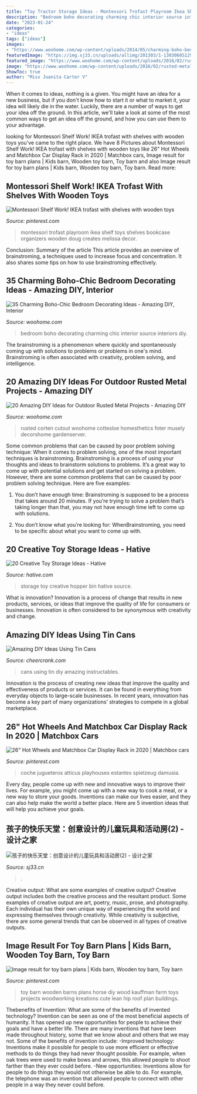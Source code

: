 ```yaml
---
title: "Toy Tractor Storage Ideas - Montessori Trofast Playroom Ikea Shelf Toys Shelves Bookcase Organizers Wooden Doug Creates Melissa Decor"
description: "Bedroom boho decorating charming chic interior source interiors diy"
date: "2023-01-24"
categories:
- "ideas"
tags: ["ideas"]
images:
- "https://www.woohome.com/wp-content/uploads/2014/05/charming-boho-bedroom-ideas-35.jpg"
featuredImage: "https://img.sj33.cn/uploads/allimg/201303/1-1303060S129.jpg"
featured_image: "https://www.woohome.com/wp-content/uploads/2016/02/rusted-metal-projects-woohome-12.jpg"
image: "https://www.woohome.com/wp-content/uploads/2016/02/rusted-metal-projects-woohome-12.jpg"
ShowToc: true
author: "Miss Juanita Carter V"
---
```



When it comes to ideas, nothing is a given. You might have an idea for a new business, but if you don't know how to start it or what to market it, your idea will likely die in the water. Luckily, there are a number of ways to get your idea off the ground. In this article, we'll take a look at some of the most common ways to get an idea off the ground, and how you can use them to your advantage.

	

		
looking for Montessori Shelf Work! IKEA trofast with shelves with wooden toys you've came to the right place. We have 8 Pictures about Montessori Shelf Work! IKEA trofast with shelves with wooden toys like 26&quot; Hot Wheels and Matchbox Car Display Rack in 2020 | Matchbox cars, Image result for toy barn plans | Kids barn, Wooden toy barn, Toy barn and also Image result for toy barn plans | Kids barn, Wooden toy barn, Toy barn. Read more:
		
    
## Montessori Shelf Work! IKEA Trofast With Shelves With Wooden Toys

<img loading=lazy src="https://i.pinimg.com/736x/cf/13/69/cf1369cb658d87b4510f63ea1d25369c.jpg" onerror="this.onerror=null;this.src='https://tse3.mm.bing.net/th?id=OIP.KtGjWX6KQ0w3AlAYTljMKgHaEK&amp;pid=15.1';" alt="Montessori Shelf Work! IKEA trofast with shelves with wooden toys">

_Source: pinterest.com_

>montessori trofast playroom ikea shelf toys shelves bookcase organizers wooden doug creates melissa decor. 

	

Conclusion: Summary of the article
This article provides an overview of brainstroming, a techniques used to increase focus and concentration. It also shares some tips on how to use brainstroming effectively.

    
## 35 Charming Boho-Chic Bedroom Decorating Ideas - Amazing DIY, Interior

<img loading=lazy src="https://www.woohome.com/wp-content/uploads/2014/05/charming-boho-bedroom-ideas-35.jpg" onerror="this.onerror=null;this.src='https://tse2.mm.bing.net/th?id=OIP.TjXHyvFXhDIOz2lqxIoz9QHaLH&amp;pid=15.1';" alt="35 Charming Boho-Chic Bedroom Decorating Ideas - Amazing DIY, Interior">

_Source: woohome.com_

>bedroom boho decorating charming chic interior source interiors diy. 

	

The brainstroming is a phenomenon where quickly and spontaneously coming up with solutions to problems or problems in one's mind. Brainstroming is often associated with creativity, problem solving, and intelligence.

    
## 20 Amazing DIY Ideas For Outdoor Rusted Metal Projects - Amazing DIY

<img loading=lazy src="https://www.woohome.com/wp-content/uploads/2016/02/rusted-metal-projects-woohome-12.jpg" onerror="this.onerror=null;this.src='https://tse1.mm.bing.net/th?id=OIP.u2p3Z6LllSgTzFAyYlrEkwHaLF&amp;pid=15.1';" alt="20 Amazing DIY Ideas for Outdoor Rusted Metal Projects - Amazing DIY">

_Source: woohome.com_

>rusted corten cutout woohome cottesloe homesthetics foter musely decorshome gardenserver. 

	

Some common problems that can be caused by poor problem solving technique:
When it comes to problem solving, one of the most important techniques is brainstroming. Brainstroming is a process of using your thoughts and ideas to brainstorm solutions to problems. It’s a great way to come up with potential solutions and get started on solving a problem. However, there are some common problems that can be caused by poor problem solving technique. Here are five examples:
1) You don’t have enough time: Brainstroming is supposed to be a process that takes around 20 minutes. If you’re trying to solve a problem that’s taking longer than that, you may not have enough time left to come up with solutions.

2) You don’t know what you’re looking for: WhenBrainstroming, you need to be specific about what you want to come up with.

    
## 20 Creative Toy Storage Ideas - Hative

<img loading=lazy src="https://hative.com/wp-content/uploads/2014/11/toy-storage-ideas/11-hopper-bin-storage.jpg" onerror="this.onerror=null;this.src='https://tse3.mm.bing.net/th?id=OIP.7PBFKenD4qfEMc_n0_369wHaLH&amp;pid=15.1';" alt="20 Creative Toy Storage Ideas - Hative">

_Source: hative.com_

>storage toy creative hopper bin hative source. 

	

What is innovation?
Innovation is a process of change that results in new products, services, or ideas that improve the quality of life for consumers or businesses. Innovation is often considered to be synonymous with creativity and change.

    
## Amazing DIY Ideas Using Tin Cans

<img loading=lazy src="https://www.cheercrank.com/wp-content/uploads/2016/12/16-using-cans.jpg" onerror="this.onerror=null;this.src='https://tse1.mm.bing.net/th?id=OIP.bsL4yOkYrNP5_GZW5QUhzQHaMo&amp;pid=15.1';" alt="Amazing DIY Ideas Using Tin Cans">

_Source: cheercrank.com_

>cans using tin diy amazing instructables. 

	

Innovation is the process of creating new ideas that improve the quality and effectiveness of products or services. It can be found in everything from everyday objects to large-scale businesses. In recent years, innovation has become a key part of many organizations’ strategies to compete in a global marketplace.

    
## 26&quot; Hot Wheels And Matchbox Car Display Rack In 2020 | Matchbox Cars

<img loading=lazy src="https://i.pinimg.com/736x/b1/a2/ee/b1a2ee389f3d33414e2e3528ecd0a34f.jpg" onerror="this.onerror=null;this.src='https://tse4.mm.bing.net/th?id=OIP.uW8mlgmtqudwR3zUVv0g-QHaJ3&amp;pid=15.1';" alt="26&quot; Hot Wheels and Matchbox Car Display Rack in 2020 | Matchbox cars">

_Source: pinterest.com_

>coche jugueteros atticus playhouses estantes spielzeug damusia. 

	

Every day, people come up with new and innovative ways to improve their lives. For example, you might come up with a new way to cook a meal, or a new way to store your goods. Inventions can make our lives easier, and they can also help make the world a better place. Here are 5 invention ideas that will help you achieve your goals.

    
## 孩子的快乐天堂：创意设计的儿童玩具和活动房(2) - 设计之家

<img loading=lazy src="https://img.sj33.cn/uploads/allimg/201303/1-1303060S129.jpg" onerror="this.onerror=null;this.src='https://tse3.mm.bing.net/th?id=OIP.B32A7YGH_oXWvR8_BJ8ooAHaFj&amp;pid=15.1';" alt="孩子的快乐天堂：创意设计的儿童玩具和活动房(2) - 设计之家">

_Source: sj33.cn_

>. 

	

Creative output: What are some examples of creative output?
Creative output includes both the creative process and the resultant product. Some examples of creative output are art, poetry, music, prose, and photography. Each individual has their own unique way of experiencing the world and expressing themselves through creativity. While creativity is subjective, there are some general trends that can be observed in all types of creative outputs.

    
## Image Result For Toy Barn Plans | Kids Barn, Wooden Toy Barn, Toy Barn

<img loading=lazy src="https://i.pinimg.com/736x/f4/2e/a2/f42ea22f288007b4b941174366b2ac5f.jpg" onerror="this.onerror=null;this.src='https://tse1.mm.bing.net/th?id=OIP.clRhT4TX198cVzGMENS46wHaFj&amp;pid=15.1';" alt="Image result for toy barn plans | Kids barn, Wooden toy barn, Toy barn">

_Source: pinterest.com_

>toy barn wooden barns plans horse diy wood kauffman farm toys projects woodworking kreations cute lean hip roof plan buildings. 

	

Thebenefits of Invention: What are some of the benefits of invented technology?
Invention can be seen as one of the most beneficial aspects of humanity. It has opened up new opportunities for people to achieve their goals and have a better life. There are many inventions that have been made throughout history, some that we know about and others that we may not. Some of the benefits of invention include: 
-Improved technology: Inventions make it possible for people to use more efficient or effective methods to do things they had never thought possible. For example, when oak trees were used to make bows and arrows, this allowed people to shoot farther than they ever could before. 
-New opportunities: Inventions allow for people to do things they would not otherwise be able to do. For example, the telephone was an invention that allowed people to connect with other people in a way they never could before.

